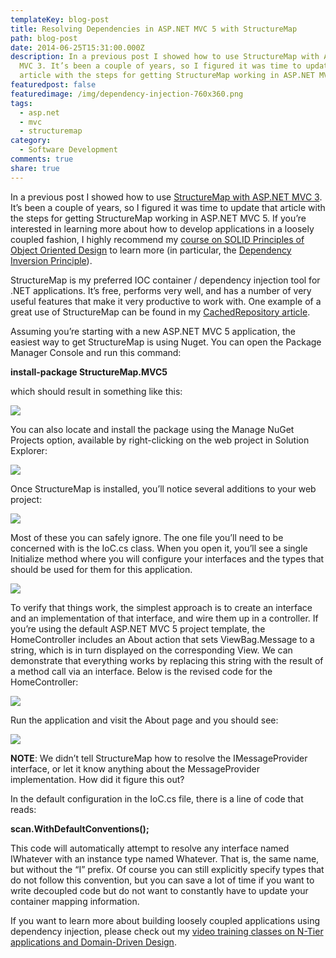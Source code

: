 ```yaml
---
templateKey: blog-post
title: Resolving Dependencies in ASP.NET MVC 5 with StructureMap
path: blog-post
date: 2014-06-25T15:31:00.000Z
description: In a previous post I showed how to use StructureMap with ASP.NET
  MVC 3. It’s been a couple of years, so I figured it was time to update that
  article with the steps for getting StructureMap working in ASP.NET MVC 5.
featuredpost: false
featuredimage: /img/dependency-injection-760x360.png
tags:
  - asp.net
  - mvc
  - structuremap
category:
  - Software Development
comments: true
share: true
---
```

In a previous post I showed how to use [StructureMap with ASP.NET MVC 3](http://ardalis.com/How-Do-I-Use-StructureMap-with-ASP.NET-MVC-3). It’s been a couple of years, so I figured it was time to update that article with the steps for getting StructureMap working in ASP.NET MVC 5. If you’re interested in learning more about how to develop applications in a loosely coupled fashion, I highly recommend my [course on SOLID Principles of Object Oriented Design](http://www.pluralsight.com/training/Courses/TableOfContents/principles-oo-design) to learn more (in particular, the [Dependency Inversion Principle](http://deviq.com/dependency-inversion-principle)).

StructureMap is my preferred IOC container / dependency injection tool for .NET applications. It’s free, performs very well, and has a number of very useful features that make it very productive to work with. One example of a great use of StructureMap can be found in my [CachedRepository article](http://ardalis.com/building-a-cachedrepository-via-strategy-pattern).

Assuming you’re starting with a new ASP.NET MVC 5 application, the easiest way to get StructureMap is using Nuget. You can open the Package Manager Console and run this command:

**install-package StructureMap.MVC5**

which should result in something like this:

![](/img/package-manager-console.png)

You can also locate and install the package using the Manage NuGet Projects option, available by right-clicking on the web project in Solution Explorer:

![](/img/image_thumb_1.png)

Once StructureMap is installed, you’ll notice several additions to your web project:

![](/img/image_thumb_dependencies.png)

Most of these you can safely ignore. The one file you’ll need to be concerned with is the IoC.cs class. When you open it, you’ll see a single Initialize method where you will configure your interfaces and the types that should be used for them for this application.

![](/img/image_thumb_dependencies-3.png)

To verify that things work, the simplest approach is to create an interface and an implementation of that interface, and wire them up in a controller. If you’re using the default ASP.NET MVC 5 project template, the HomeController includes an About action that sets ViewBag.Message to a string, which is in turn displayed on the corresponding View. We can demonstrate that everything works by replacing this string with the result of a method call via an interface. Below is the revised code for the HomeController:

![](/img/image_thumb_dependencies_4.png)

Run the application and visit the About page and you should see:

![](/img/image_thumb_dependencies_5.png)

**NOTE**: We didn’t tell StructureMap how to resolve the IMessageProvider interface, or let it know anything about the MessageProvider implementation. How did it figure this out?

In the default configuration in the IoC.cs file, there is a line of code that reads:

**scan.WithDefaultConventions();**

This code will automatically attempt to resolve any interface named IWhatever with an instance type named Whatever. That is, the same name, but without the “I” prefix. Of course you can still explicitly specify types that do not follow this convention, but you can save a lot of time if you want to write decoupled code but do not want to constantly have to update your container mapping information.

If you want to learn more about building loosely coupled applications using dependency injection, please check out my [video training classes on N-Tier applications and Domain-Driven Design](http://ardalis.com/training-classes).